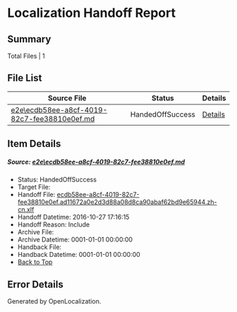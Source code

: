 # <a name='report-top'></a> Localization Handoff Report

## Summary
 Total Files | 1

## File List
 Source File | Status | Details 
 ----------- | ------ | ------- 
 [e2e\ecdb58ee-a8cf-4019-82c7-fee38810e0ef.md](https://github.com/OpenLocalizationTestOrg/ol-test0/blob/3b0c168f0d577b0b99d1d68a1e7ddd560c513d60/e2e/ecdb58ee-a8cf-4019-82c7-fee38810e0ef.md) | HandedOffSuccess | [Details](#11634343c96fd9d1469b2510cd0c8e3fa8279a6f1)

## Item Details
##### <a name='11634343c96fd9d1469b2510cd0c8e3fa8279a6f1'></a> Source: [e2e\ecdb58ee-a8cf-4019-82c7-fee38810e0ef.md](https://github.com/OpenLocalizationTestOrg/ol-test0/blob/3b0c168f0d577b0b99d1d68a1e7ddd560c513d60/e2e/ecdb58ee-a8cf-4019-82c7-fee38810e0ef.md)
* Status: HandedOffSuccess
* Target File: 
* Handoff File: [ecdb58ee-a8cf-4019-82c7-fee38810e0ef.ad11672a0e2d3d88a08d8ca90abaf62bd9e65944.zh-cn.xlf](https://github.com/OpenLocalizationTestOrg/ol-test0-handoff/blob/2d19f49fcf833a18db00ab14f3c550893ec1ff8b/ol-handoff/OpenLocalizationTestOrg/ol-test0-zhcn/shujia/ht/ecdb58ee-a8cf-4019-82c7-fee38810e0ef.ad11672a0e2d3d88a08d8ca90abaf62bd9e65944.zh-cn.xlf)
* Handoff Datetime: 2016-10-27 17:16:15
* Handoff Reason: Include
* Archive File: 
* Archive Datetime: 0001-01-01 00:00:00
* Handback File: 
* Handback Datetime: 0001-01-01 00:00:00
* [Back to Top](#report-top)


## Error Details

Generated by OpenLocalization.
